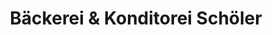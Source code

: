 ---
title: "Bäckerei & Konditorei Schöler"
url: /saalfeld-saale/baeckerei-und-konditorei-schoeler-kulmbacher-strasse/
shop: Bäckerei
---